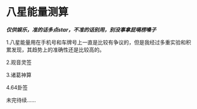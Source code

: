 # 八星能量测算

***仅供娱乐，准的话多点star，不准的话别用，别没事拿屁嗝楞嗓子***

1.八星能量用在手机号和车牌号上一直是比较有争议的，但是我经过多重实验和积累发现，其趋势上的准确性还是比较高的。

2.观音灵签

3.诸葛神算

4.64卦签

未完待续……
